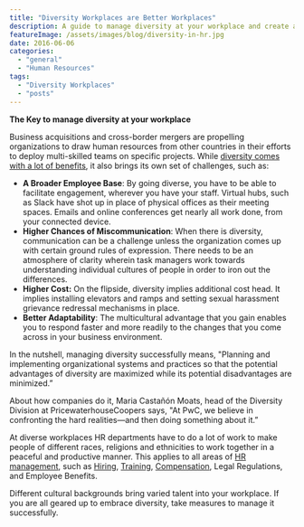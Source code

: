 ```yaml
---
title: "Diversity Workplaces are Better Workplaces"
description: A guide to manage diversity at your workplace and create a balanced team and a great culture
featureImage: /assets/images/blog/diversity-in-hr.jpg
date: 2016-06-06
categories: 
  - "general"
  - "Human Resources"
tags: 
  - "Diversity Workplaces"
  - "posts"
---
```


**The Key to manage diversity at your workplace**

Business acquisitions and cross-border mergers are propelling organizations to draw human resources from other countries in their efforts to deploy multi-skilled teams on specific projects. While [diversity comes with a lot of benefits](http://smallbusiness.chron.com/advantage-benefits-diversity-workforce-13551.html), it also brings its own set of challenges, such as:

- **A Broader Employee Base**: By going diverse, you have to be able to facilitate engagement, wherever you have your staff. Virtual hubs, such as Slack have shot up in place of physical offices as their meeting spaces. Emails and online conferences get nearly all work done, from your connected device.
- **Higher Chances of Miscommunication**: When there is diversity, communication can be a challenge unless the organization comes up with certain ground rules of expression. There needs to be an atmosphere of clarity wherein task managers work towards understanding individual cultures of people in order to iron out the differences.
- **Higher Cost:** On the flipside, diversity implies additional cost head. It implies installing elevators and ramps and setting sexual harassment grievance redressal mechanisms in place.
- **Better Adaptability**: The multicultural advantage that you gain enables you to respond faster and more readily to the changes that you come across in your business environment.

In the nutshell, managing diversity successfully means, "Planning and implementing organizational systems and practices so that the potential advantages of diversity are maximized while its potential disadvantages are minimized.”

About how companies do it, Maria Castañón Moats, head of the Diversity Division at PricewaterhouseCoopers says, "At PwC, we believe in confronting the hard realities—and then doing something about it.”

At diverse workplaces HR departments have to do a lot of work to make people of different races, religions and ethnicities to work together in a peaceful and productive manner. This applies to all areas of [HR management](https://www.easyhrworld.com/), such as [Hiring](https://www.easyhrworld.com/features/recruitment-management/), [Training](https://www.easyhrworld.com/features/training-management/), [Compensation](https://www.easyhrworld.com/features/claims-and-expenses-management/), Legal Regulations, and Employee Benefits.

Different cultural backgrounds bring varied talent into your workplace. If you are all geared up to embrace diversity, take measures to manage it successfully.
